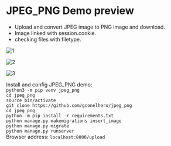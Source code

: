 # JPEG_PNG Demo preview

* Upload and convert JPEG image to PNG image and download.
* Image linked with session.cookie.
* checking files with filetype.

![1](https://github.com/gconelhero/convert_image/assets/26088216/eabcd802-7f98-4b32-8392-3b07afb16878)

![2](https://github.com/gconelhero/convert_image/assets/26088216/08719b9a-5657-43ea-84a0-69cac62c0523)

![3](https://github.com/gconelhero/convert_image/assets/26088216/a283f9c6-43f6-459c-a782-8d446976e389)

Install and config JPEG_PNG demo:<br>
```python3 -m pip venv jpeg_png```<br>
```cd jpeg_png```<br>
```source bin/activate```<br>
```git clone https://github.com/gconelhero/jpeg_png```<br>
```cd jpeg_png```<br>
```python -m pip install -r requirements.txt```<br>
```python manage.py makemigrations insert_image```<br>
```python manage.py migrate```<br>
```python manage.py runserver```<br>
Browser address:
```localhost:8000/upload```<br>